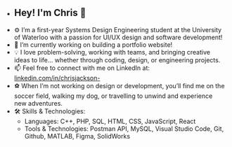 
- ## Hey! I'm Chris 👋
- ⚙️ I’m a first-year Systems Design Engineering student at the University of Waterloo with a passion for UI/UX design and software development!
- 🔭 I’m currently working on building a portfolio website!
- 💡 I love problem-solving, working with teams, and bringing creative ideas to life... whether through coding, design, or engineering projects.  
- 📫 Feel free to connect with me on LinkedIn at: [linkedin.com/in/chrisjackson-](linkedin.com/chrisjackson-) 
- ⚽ When I’m not working on design or development, you’ll find me on the soccer field, walking my dog, or travelling to unwind and experience new adventures.     
- 🛠️ Skills & Technologies:  
    - Languages: C++, PHP, SQL, HTML, CSS, JavaScript, React
    - Tools & Technologies: Postman API, MySQL, Visual Studio Code, Git, Github, MATLAB, Figma, SolidWorks

